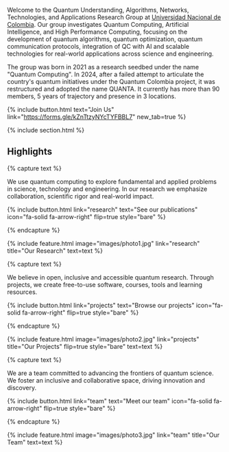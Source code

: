 ---
---


Welcome to the Quantum Understanding, Algorithms, Networks, Technologies, and Applications Research Group at [Universidad Nacional de Colombia](https://unal.edu.co). Our group investigates Quantum Computing, Artificial Intelligence, and High Performance Computing, focusing on the development of quantum algorithms, quantum optimization, quantum communication protocols, integration of QC with AI and scalable technologies for real-world applications across science and engineering.

The group was born in 2021 as a research seedbed under the name "Quantum Computing". In 2024, after a failed attempt to articulate the country's quantum initiatives under the Quantum Colombia project, it was restructured and adopted the name QUANTA. It currently has more than 90 members, 5 years of trajectory and presence in 3 locations.

{%
  include button.html
  text="Join Us"
  link="https://forms.gle/kZnTtzyNYcTYFBBL7"
  new_tab=true
%}

{% include section.html %}

## Highlights

{% capture text %}

We use quantum computing to explore fundamental and applied problems in science, technology and engineering. In our research we emphasize collaboration, scientific rigor and real-world impact.

{%
  include button.html
  link="research"
  text="See our publications"
  icon="fa-solid fa-arrow-right"
  flip=true
  style="bare"
%}

{% endcapture %}

{%
  include feature.html
  image="images/photo1.jpg"
  link="research"
  title="Our Research"
  text=text
%}

{% capture text %}

We believe in open, inclusive and accessible quantum research. Through projects, we create free-to-use software, courses, tools and learning resources.

{%
  include button.html
  link="projects"
  text="Browse our projects"
  icon="fa-solid fa-arrow-right"
  flip=true
  style="bare"
%}

{% endcapture %}

{%
  include feature.html
  image="images/photo2.jpg"
  link="projects"
  title="Our Projects"
  flip=true
  style="bare"
  text=text
%}

{% capture text %}

We are a team committed to advancing the frontiers of quantum science. We foster an inclusive and collaborative space, driving innovation and discovery.

{%
  include button.html
  link="team"
  text="Meet our team"
  icon="fa-solid fa-arrow-right"
  flip=true
  style="bare"
%}

{% endcapture %}

{%
  include feature.html
  image="images/photo3.jpg"
  link="team"
  title="Our Team"
  text=text
%}
